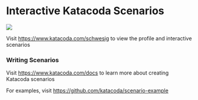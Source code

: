 # Interactive Katacoda Scenarios

[![](http://shields.katacoda.com/katacoda/schwesig/count.svg)](https://www.katacoda.com/schwesig "Get your profile on Katacoda.com")

Visit https://www.katacoda.com/schwesig to view the profile and interactive scenarios

### Writing Scenarios
Visit https://www.katacoda.com/docs to learn more about creating Katacoda scenarios

For examples, visit https://github.com/katacoda/scenario-example
